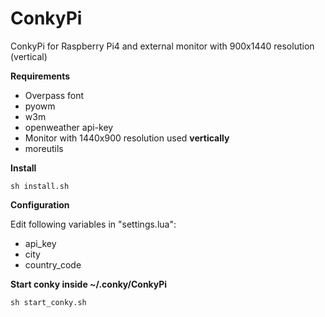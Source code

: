 # ConkyPi
ConkyPi for Raspberry Pi4 and external monitor with 900x1440 resolution (vertical)

<b>Requirements</b>

- Overpass font
- pyowm
- w3m
- openweather api-key
- Monitor with 1440x900 resolution used <b> vertically </b>
- moreutils

<b>Install</b>

`sh install.sh`

<b>Configuration</b>

Edit following variables in "settings.lua":

- api_key
- city
- country_code

<b>Start conky inside ~/.conky/ConkyPi</b>

`sh start_conky.sh`
